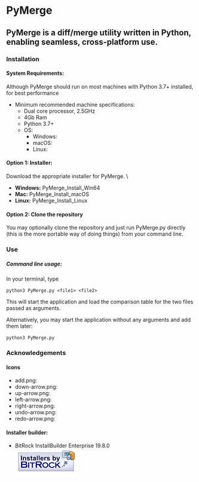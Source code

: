 # PyMerge
## PyMerge is a diff/merge utility written in Python, enabling seamless, cross-platform use.

### Installation
#### System Requirements:
Although PyMerge should run on most machines with Python 3.7+ installed, for best performance
* Minimum recommended machine specifications:
    * Dual core processor, 2.5GHz
    * 4Gb Ram
    * Python 3.7+
    * OS:
        * Windows:
        * macOS:
        * Linux: 
#### Option 1: Installer:
Download the appropriate installer for PyMerge. \
* **Windows:** PyMerge_Install_Win64
* **Mac:** PyMerge_Install_macOS
* **Linux:** PyMerge_Install_Linux

#### Option 2: Clone the repository
You may optionally clone the repository and just run PyMerge.py directly (this is the more 
portable way of doing things) from your command line. 
### Use
##### Command line usage:
In your terminal, type 
~~~~~
python3 PyMerge.py <file1> <file2>
~~~~~
This will start the application and load the comparison table for the two files passed as arguments.

Alternatively, you may start the application without any arguments and add them later:
~~~~~
python3 PyMerge.py
~~~~~

### Acknowledgements
#### Icons
* add.png: 
* down-arrow.png:
* up-arrow.png:
* left-arrow.png: 
* right-arrow.png:
* undo-arrow.png:
* redo-arrow.png:

#### Installer builder:
* BitRock InstallBuilder Enterprise 19.8.0 \
![logo](icons/installersby_tiny.png "Logo Title Text 1")